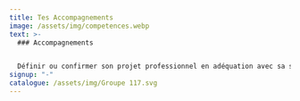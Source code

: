 ```yaml
---
title: Tes Accompagnements
image: /assets/img/competences.webp
text: >-
  ### Accompagnements


  Définir ou confirmer son projet professionnel en adéquation avec sa situation personnelle et le marché de l’emploi du territoire.
signup: "-"
catalogue: /assets/img/Groupe 117.svg
---
```

